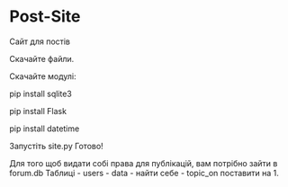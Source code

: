 # Post-Site
Сайт для постів

Скачайте файли.

Скачайте модулі:

 pip install sqlite3
 
 pip install Flask
 
 pip install datetime

Запустіть site.py Готово!

 Для того щоб видати собі права для публікацій, вам потрібно зайти в forum.db Таблиці - users - data - найти себе - topic_on поставити на 1.
